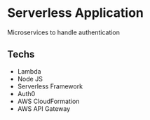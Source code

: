 # Serverless Application

Microservices to handle authentication

## Techs
* Lambda
* Node JS
* Serverless Framework
* Auth0
* AWS CloudFormation
* AWS API Gateway
